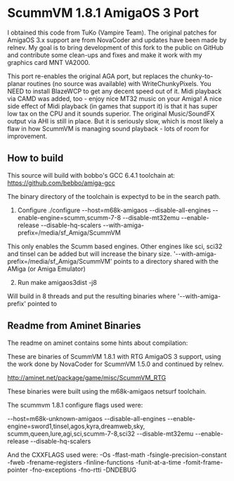 # ScummVM 1.8.1 AmigaOS 3 Port

I obtained this code from TuKo (Vampire Team). The original patches for AmigaOS 3.x support are from NovaCoder and updates have been made by relnev. My goal is to bring development of this fork to the public on GitHub and contribute some clean-ups and fixes and make it work with my graphics card MNT VA2000.

This port re-enables the original AGA port, but replaces the chunky-to-planar routines (no source was available) with WriteChunkyPixels. You NEED to install BlazeWCP to get any decent speed out of it.
Midi playback via CAMD was added, too - enjoy nice MT32 music on your Amiga! A nice side effect of Midi playback (in games that support it) is that it has super low tax on the CPU and it sounds superior.
The original Music/SoundFX output via AHI is still in place. But it is seriously slow, which is most likely a flaw in how ScummVM is managing
sound playback - lots of room for improvement.

## How to build

This source will build with bobbo's GCC 6.4.1 toolchain at: https://github.com/bebbo/amiga-gcc

The binary directory of the toolchain is expectyd to be in the search path.

1) Configure
./configure --host=m68k-amigaos --disable-all-engines --enable-engine=scumm,scumm-7-8 --disable-mt32emu --enable-release --disable-hq-scalers --with-amiga-prefix=/media/sf_Amiga/ScummVM

This only enables the Scumm based engines. Other engines like sci, sci32 and tinsel can be added but will increase the binary size.
'--with-amiga-prefix=/media/sf_Amiga/ScummVM'  points to a directory shared with the AMiga (or Amiga Emulator)

2) Run
make amigaos3dist -j8

Will build in 8 threads and put the resulting binaries where '--with-amiga-prefix' pointed to


## Readme from Aminet Binaries

The readme on aminet contains some hints about compilation:

These are binaries of ScummVM 1.8.1 with RTG AmigaOS 3 support, using
the work done by NovaCoder for ScummVM 1.5.0 and continued by relnev.

http://aminet.net/package/game/misc/ScummVM_RTG

These binaries were built using the m68k-amigaos netsurf toolchain.

The scummvm 1.8.1 configure flags used were:

--host=m68k-unknown-amigaos --disable-all-engines 
--enable-engine=sword1,tinsel,agos,kyra,dreamweb,sky,
scumm,queen,lure,agi,sci,scumm-7-8,sci32 --disable-mt32emu 
--enable-release --disable-hq-scalers

And the CXXFLAGS used were:
-Os -ffast-math -fsingle-precision-constant -fweb -frename-registers 
-finline-functions -funit-at-a-time -fomit-frame-pointer 
-fno-exceptions -fno-rtti -DNDEBUG
